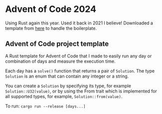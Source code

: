 # Advent of Code 2024

Using Rust again this year.  Used it back in 2021 I believe!  Downloaded a template from [here](https://github.com/wjwh/aoc-template-rs) to handle the boilerplate.

## Advent of Code project template

A Rust template for Advent of Code that I made to easily run any day or combination of days and measure the execution time.

Each day has a `solve()` function that returns a pair of `Solution`. The type `Solution` is an enum that can contain any integer or a string.

You can create a `Solution` by specifying its type, for example `Solution::U32(value)`, or by using the From trait which is implemented for all supported types, for example, `Solution::from(value)`.

To run: `cargo run --release [days...]`
